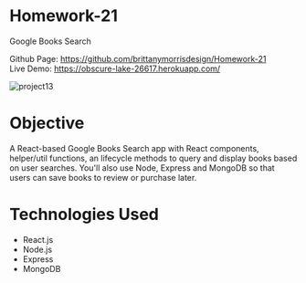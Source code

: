 # Homework-21
Google Books Search

Github Page: https://github.com/brittanymorrisdesign/Homework-21 </br>
Live Demo: https://obscure-lake-26617.herokuapp.com/ </br>

![project13](https://user-images.githubusercontent.com/44029053/79926058-f0ef2d00-8409-11ea-99e7-f7b5cfd09aa1.png)

# Objective
A React-based Google Books Search app with React components, helper/util functions, an lifecycle methods to query and display books based on user searches. You'll also use Node, Express and MongoDB so that users can save books to review or purchase later.

# Technologies Used
* React.js
* Node.js
* Express
* MongoDB

